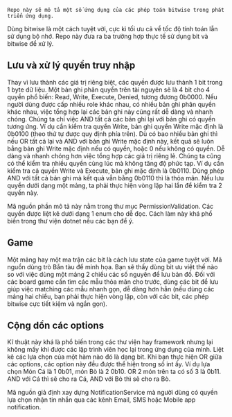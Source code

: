 ``Repo này sẽ mô tả một số ứng dụng của các phép toán bitwise trong phát triển ứng dụng.``

Dùng bitwise là một cách tuyệt vời, cực kì tối ưu cả về tốc độ tính toán lẫn sử dụng bộ nhớ. Repo này đưa ra ba trường hợp thực tế sử dụng bit và bitwise để xử lý.

## Lưu và xử lý quyền truy nhập
Thay vì lưu thành các giá trị riêng biệt, các quyền được lưu thành 1 bit trong 1 byte dữ liệu. Một bản ghi phân quyền trên tài nguyên sẽ là 4 bit cho 4 quyền phổ biến: Read, Write, Execute, Denied, tương đương 0b0000. Nếu người dùng được cấp nhiều role khác nhau, có nhiều bản ghi phân quyền khác nhau, việc tổng hợp lại các bản ghi này cũng rất dễ dàng và nhanh chóng. Chúng ta chỉ việc AND tất cả các bản ghi lại với bản ghi có quyền tương ứng. Ví dụ cần kiểm tra quyền Write, bản ghi quyền Write mặc định là 0b0100 (theo thứ tự được quy định phía trên). Dù có bao nhiều bản ghi thì nếu OR tất cả lại và AND với bản ghi Write mặc định này, kết quả sẽ luôn bẳng bản ghi Write mặc định nếu có quyền, hoặc 0 nếu không có quyền. Dễ dàng và nhanh chóng hơn việc tổng hợp các giá trị riêng lẻ. Chúng ta cũng có thể kiểm tra nhiều quyền cùng lúc mà không tăng độ phức tạp. Ví dụ cần kiểm tra cả quyền Write và Execute, bản ghi mặc định là 0b0110. Dùng phép AND với tất cả bản ghi mà kết quả vẫn bằng 0b0110 thì là thỏa mãn. Nếu lưu quyền dưới dạng một mảng, ta phải thực hiện vòng lặp hai lần để kiểm tra 2 quyền này.

Mã nguồn phần mô tả này nằm trong thư mục PermissionValidation. Các quyền được liệt kê dưới dạng 1 enum cho dễ đọc. Cách làm này khá phổ biến trong thư viện dotnet nếu các bạn để ý.

## Game
Một mảng hay một ma trận các bit là cách lưu state của game tuyệt vời. Mã nguồn dùng trò Bắn tàu để minh họa. Bạn sẽ thấy dùng bit ưu việt thế nào so với việc dùng một mảng 2 chiều các số nguyên để lưu bản đồ. Đối với các board game cần tìm các mẫu thỏa mãn cho trước, dùng các bit để lưu giúp việc matching các mẫu nhanh gọn, dễ dàng hơn hẳn (nếu dùng các mảng hai chiều, bạn phải thực hiện vòng lặp, còn với các bit, các phép bitwise cực tiết kiệm và ngắn gọn).

## Cộng dồn các options
Kĩ thuật này khá là phổ biến trong các thư viện hay framework nhưng lại không mấy khi được các lập trình viên học lại trong ứng dụng của mình. Liệt kê các lựa chọn của một hàm nào đó là dạng bit. Khi bạn thực hiện OR giữa các options, các option này đều được thể hiện trong số int ấy. Ví dụ lựa chọn Món Cá là 1 0b01, món Bò là 2 0b10. OR 2 món trên ta có số 3 là 0b11. AND với Cá thì sẽ cho ra Cá, AND với Bò thì sẽ cho ra Bò.

Mã nguồn giả định xay dựng NotificationService mà người dùng có quyền lựa chọn nhận tin nhắn qua các kênh Email, SMS hoặc Mobile app notification. 